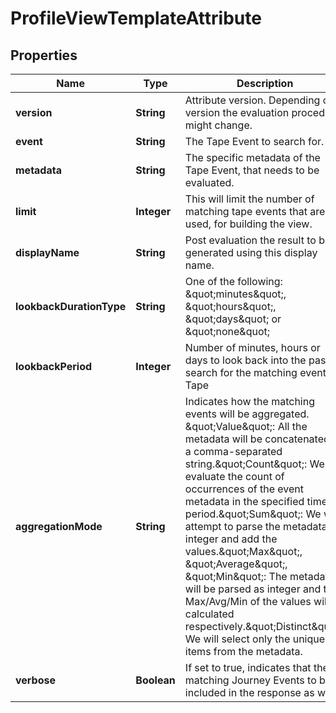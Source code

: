 # ProfileViewTemplateAttribute

## Properties
Name | Type | Description | Notes
------------ | ------------- | ------------- | -------------
**version** | **String** | Attribute version. Depending on version the evaluation procedure might change. |  [optional]
**event** | **String** | The Tape Event to search for. |  [optional]
**metadata** | **String** | The specific metadata of the Tape Event, that needs to be evaluated. |  [optional]
**limit** | **Integer** | This will limit the number of matching tape events that are used, for building the view. |  [optional]
**displayName** | **String** | Post evaluation the result to be generated using this display name. |  [optional]
**lookbackDurationType** | **String** | One of the following: \&quot;minutes\&quot;, \&quot;hours\&quot;, \&quot;days\&quot; or \&quot;none\&quot; |  [optional]
**lookbackPeriod** | **Integer** | Number of minutes, hours or days to look back into the past, to search for the matching events in Tape |  [optional]
**aggregationMode** | **String** | Indicates how the matching events will be aggregated. \&quot;Value\&quot;: All the metadata will be concatenated in a comma-separated string.\&quot;Count\&quot;: We will evaluate the count of occurrences of the event metadata in the specified time period.\&quot;Sum\&quot;: We will attempt to parse the metadata as integer and add the values.\&quot;Max\&quot;, \&quot;Average\&quot;, \&quot;Min\&quot;: The metadata will be parsed as integer and then Max/Avg/Min of the values will be calculated respectively.\&quot;Distinct\&quot;: We will select only the unique items from the metadata.  |  [optional]
**verbose** | **Boolean** | If set to true, indicates that the matching Journey Events to be included in the response as well. |  [optional]

